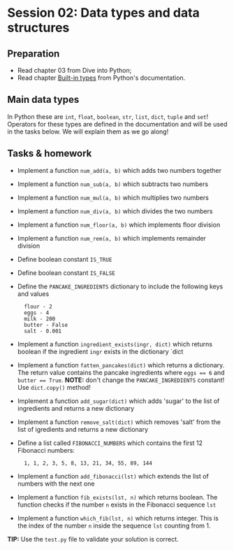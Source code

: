 # Session 02: Data types and data structures

## Preparation

* Read chapter 03 from Dive into Python;
* Read chapter [Built-in types](https://docs.python.org/3/library/stdtypes.html)
from Python's documentation.

## Main data types

In Python these are `int`, `float`, `boolean`, `str`, `list`, `dict`, `tuple` and `set`!
Operators for these types are defined in the documentation and will be used in the
tasks below. We will explain them as we go along!



## Tasks & homework

* Implement a function `num_add(a, b)` which adds two numbers together
* Implement a function `num_sub(a, b)` which subtracts two numbers
* Implement a function `num_mul(a, b)` which multiplies two numbers
* Implement a function `num_div(a, b)` which divides the two numbers
* Implement a function `num_floor(a, b)` which implements floor division
* Implement a function `num_rem(a, b)` which implements remainder division
* Define boolean constant `IS_TRUE`
* Define boolean constant `IS_FALSE`
* Define the `PANCAKE_INGREDIENTS` dictionary to include the following keys and values

        flour - 2
        eggs - 4
        milk - 200
        butter - False
        salt - 0.001

* Implement a function `ingredient_exists(ingr, dict)` which returns boolean if the
ingredient `ingr` exists in the dictionary `dict
* Implement a function `fatten_pancakes(dict)` which returns a dictionary. The return
value contains the pancake ingredients where `eggs == 6` and `butter == True`.
**NOTE:** don't change the `PANCAKE_INGREDIENTS` constant! Use `dict.copy()` method!
* Implement a function `add_sugar(dict)` which adds 'sugar' to the list of ingredients
and returns a new dictionary
* Implement a function `remove_salt(dict)` which removes 'salt' from the list of
igredients and returns a new dictionary
* Define a list called `FIBONACCI_NUMBERS` which contains the first 12 Fibonacci numbers:

        1, 1, 2, 3, 5, 8, 13, 21, 34, 55, 89, 144

* Implement a function `add_fibonacci(lst)` which extends the list of numbers with
the next one
* Implement a function `fib_exists(lst, n)` which returns boolean. The function checks
if the number `n` exists in the Fibonacci sequence `lst`
* Implement a function `which_fib(lst, n)` which returns integer. This is the index
of the number `n` inside the sequence `lst` counting from 1.

**TIP:** Use the `test.py` file to validate your solution is correct.
